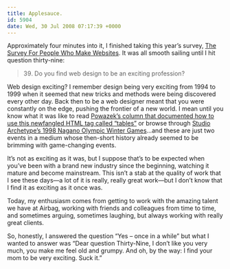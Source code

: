 ```yaml
---
title: Applesauce.
id: 5904
date: Wed, 30 Jul 2008 07:17:39 +0000
---
```


Approximately four minutes into it, I finished taking this year’s survey, [The Survey For People Who Make Websites](http://www.alistapart.com/articles/survey2008). It was all smooth sailing until I hit question thirty-nine:

> 39. Do you find web design to be an exciting profession?

Web design exciting? I remember design being very exciting from 1994 to 1999 when it seemed that new tricks and methods were being discovered every other day. Back then to be a web designer meant that you were constantly on the edge, pushing the frontier of a new world. I mean until you know what it was like to read [Powazek’s column that documented how to use this newfangled <span class="caps">HTML</span> tag called “tables”](http://www.webmonkey.com/tutorial/Create_Simple_HTML_Tables) or browse through [Studio Archetype’s 1998 Nagano Olympic Winter Games](http://airbagindustries.com/nagano/index.html)…and these are just two events in a medium whose then-short history already seemed to be brimming with game-changing events.  

It’s not as exciting as it was, but I suppose that’s to be expected when you’ve been with a brand new industry since the beginning, watching it mature and become mainstream. This isn’t a stab at the quality of work that I see these days—a lot of it is really, really great work—but I don’t know that I find it as exciting as it once was.  

Today, my enthusiasm comes from getting to work with the amazing talent we have at Airbag, working with friends and colleagues from time to time, and sometimes arguing, sometimes laughing, but always working with really great clients.  

So, honestly, I answered the question “Yes – once in a while” but what I wanted to answer was “Dear question Thirty-Nine, I don’t like you very much, you make me feel old and grumpy. And oh, by the way: I find your mom to be very exciting. Suck it.”





